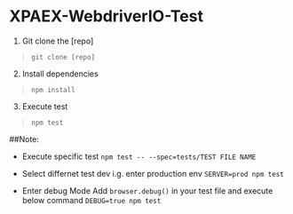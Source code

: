 # XPAEX-WebdriverIO-Test

1. Git clone the [repo]
> `git clone [repo]`
2. Install dependencies 
> `npm install`
3. Execute test
> `npm test`

##Note:
* Execute specific test
`npm test -- --spec=tests/TEST FILE NAME`

* Select differnet test dev
 i.g. enter production env
`SERVER=prod npm test`

* Enter debug Mode
Add `browser.debug()` in your test file and execute below command
`DEBUG=true npm test`
